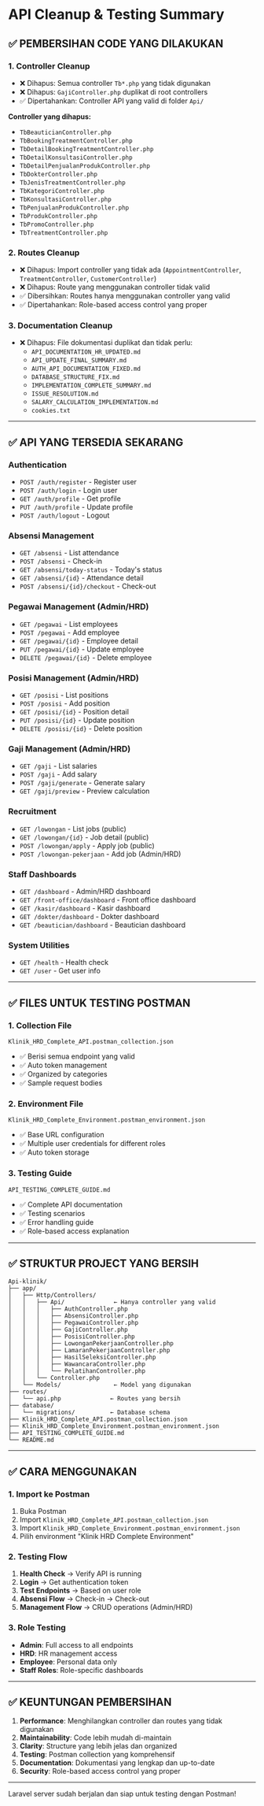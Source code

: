 # API Cleanup & Testing Summary

## ✅ PEMBERSIHAN CODE YANG DILAKUKAN

### 1. **Controller Cleanup**
- ❌ Dihapus: Semua controller `Tb*.php` yang tidak digunakan
- ❌ Dihapus: `GajiController.php` duplikat di root controllers
- ✅ Dipertahankan: Controller API yang valid di folder `Api/`

**Controller yang dihapus:**
- `TbBeauticianController.php`
- `TbBookingTreatmentController.php` 
- `TbDetailBookingTreatmentController.php`
- `TbDetailKonsultasiController.php`
- `TbDetailPenjualanProdukController.php`
- `TbDokterController.php`
- `TbJenisTreatmentController.php`
- `TbKategoriController.php`
- `TbKonsultasiController.php`
- `TbPenjualanProdukController.php`
- `TbProdukController.php`
- `TbPromoController.php`
- `TbTreatmentController.php`

### 2. **Routes Cleanup**
- ❌ Dihapus: Import controller yang tidak ada (`AppointmentController`, `TreatmentController`, `CustomerController`)
- ❌ Dihapus: Route yang menggunakan controller tidak valid
- ✅ Dibersihkan: Routes hanya menggunakan controller yang valid
- ✅ Dipertahankan: Role-based access control yang proper

### 3. **Documentation Cleanup**
- ❌ Dihapus: File dokumentasi duplikat dan tidak perlu:
  - `API_DOCUMENTATION_HR_UPDATED.md`
  - `API_UPDATE_FINAL_SUMMARY.md`
  - `AUTH_API_DOCUMENTATION_FIXED.md`
  - `DATABASE_STRUCTURE_FIX.md`
  - `IMPLEMENTATION_COMPLETE_SUMMARY.md`
  - `ISSUE_RESOLUTION.md`
  - `SALARY_CALCULATION_IMPLEMENTATION.md`
  - `cookies.txt`

---

## ✅ API YANG TERSEDIA SEKARANG

### **Authentication**
- `POST /auth/register` - Register user
- `POST /auth/login` - Login user
- `GET /auth/profile` - Get profile
- `PUT /auth/profile` - Update profile
- `POST /auth/logout` - Logout

### **Absensi Management**
- `GET /absensi` - List attendance
- `POST /absensi` - Check-in
- `GET /absensi/today-status` - Today's status
- `GET /absensi/{id}` - Attendance detail
- `POST /absensi/{id}/checkout` - Check-out

### **Pegawai Management** (Admin/HRD)
- `GET /pegawai` - List employees
- `POST /pegawai` - Add employee
- `GET /pegawai/{id}` - Employee detail
- `PUT /pegawai/{id}` - Update employee
- `DELETE /pegawai/{id}` - Delete employee

### **Posisi Management** (Admin/HRD)
- `GET /posisi` - List positions
- `POST /posisi` - Add position
- `GET /posisi/{id}` - Position detail
- `PUT /posisi/{id}` - Update position
- `DELETE /posisi/{id}` - Delete position

### **Gaji Management** (Admin/HRD)
- `GET /gaji` - List salaries
- `POST /gaji` - Add salary
- `POST /gaji/generate` - Generate salary
- `GET /gaji/preview` - Preview calculation

### **Recruitment** 
- `GET /lowongan` - List jobs (public)
- `GET /lowongan/{id}` - Job detail (public)
- `POST /lowongan/apply` - Apply job (public)
- `POST /lowongan-pekerjaan` - Add job (Admin/HRD)

### **Staff Dashboards**
- `GET /dashboard` - Admin/HRD dashboard
- `GET /front-office/dashboard` - Front office dashboard
- `GET /kasir/dashboard` - Kasir dashboard
- `GET /dokter/dashboard` - Dokter dashboard
- `GET /beautician/dashboard` - Beautician dashboard

### **System Utilities**
- `GET /health` - Health check
- `GET /user` - Get user info

---

## ✅ FILES UNTUK TESTING POSTMAN

### 1. **Collection File**
`Klinik_HRD_Complete_API.postman_collection.json`
- ✅ Berisi semua endpoint yang valid
- ✅ Auto token management
- ✅ Organized by categories
- ✅ Sample request bodies

### 2. **Environment File**  
`Klinik_HRD_Complete_Environment.postman_environment.json`
- ✅ Base URL configuration
- ✅ Multiple user credentials for different roles
- ✅ Auto token storage

### 3. **Testing Guide**
`API_TESTING_COMPLETE_GUIDE.md`
- ✅ Complete API documentation
- ✅ Testing scenarios
- ✅ Error handling guide
- ✅ Role-based access explanation

---

## ✅ STRUKTUR PROJECT YANG BERSIH

```
Api-klinik/
├── app/
│   ├── Http/Controllers/
│   │   ├── Api/              ← Hanya controller yang valid
│   │   │   ├── AuthController.php
│   │   │   ├── AbsensiController.php
│   │   │   ├── PegawaiController.php
│   │   │   ├── GajiController.php
│   │   │   ├── PosisiController.php
│   │   │   ├── LowonganPekerjaanController.php
│   │   │   ├── LamaranPekerjaanController.php
│   │   │   ├── HasilSeleksiController.php
│   │   │   ├── WawancaraController.php
│   │   │   └── PelatihanController.php
│   │   └── Controller.php
│   └── Models/               ← Model yang digunakan
├── routes/
│   └── api.php              ← Routes yang bersih
├── database/
│   └── migrations/          ← Database schema
├── Klinik_HRD_Complete_API.postman_collection.json
├── Klinik_HRD_Complete_Environment.postman_environment.json
├── API_TESTING_COMPLETE_GUIDE.md
└── README.md
```

---

## ✅ CARA MENGGUNAKAN

### 1. **Import ke Postman**
1. Buka Postman
2. Import `Klinik_HRD_Complete_API.postman_collection.json`
3. Import `Klinik_HRD_Complete_Environment.postman_environment.json`
4. Pilih environment "Klinik HRD Complete Environment"

### 2. **Testing Flow**
1. **Health Check** → Verify API is running
2. **Login** → Get authentication token
3. **Test Endpoints** → Based on user role
4. **Absensi Flow** → Check-in → Check-out
5. **Management Flow** → CRUD operations (Admin/HRD)

### 3. **Role Testing**
- **Admin**: Full access to all endpoints
- **HRD**: HR management access
- **Employee**: Personal data only
- **Staff Roles**: Role-specific dashboards

---

## ✅ KEUNTUNGAN PEMBERSIHAN

1. **Performance**: Menghilangkan controller dan routes yang tidak digunakan
2. **Maintainability**: Code lebih mudah di-maintain
3. **Clarity**: Structure yang lebih jelas dan organized
4. **Testing**: Postman collection yang komprehensif
5. **Documentation**: Dokumentasi yang lengkap dan up-to-date
6. **Security**: Role-based access control yang proper

---

Laravel server sudah berjalan dan siap untuk testing dengan Postman!
